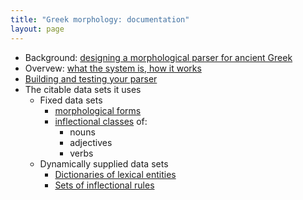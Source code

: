 ```yaml
---
title: "Greek morphology: documentation"
layout: page
---
```



- Background: [designing a morphological parser for ancient Greek](background)
- Overvew: [what the system is, how it works](overview)
- [Building and testing your parser](building)
- The citable data sets it uses
    - Fixed data sets
        - [morphological forms](forms)
        - [inflectional classes](inflection) of:
            - nouns
            - adjectives
            - verbs
    - Dynamically supplied data sets
        - [Dictionaries of lexical entities](dictionaries)
        - [Sets of inflectional rules](rules)
